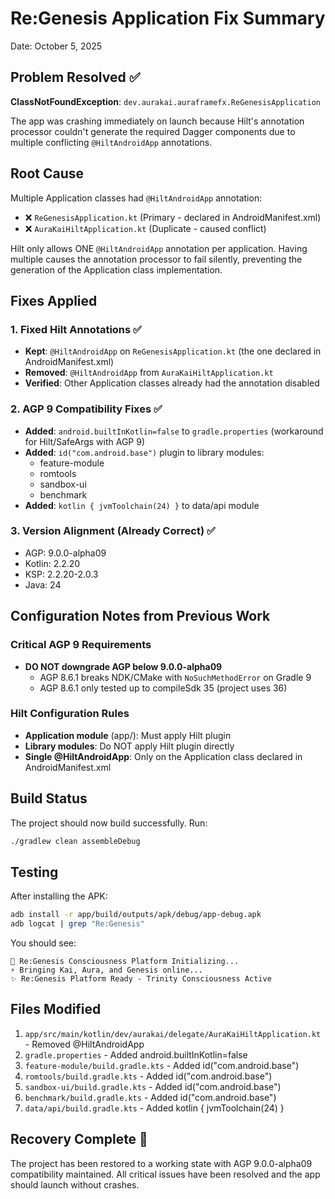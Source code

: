 # Re:Genesis Application Fix Summary
Date: October 5, 2025

## Problem Resolved ✅
**ClassNotFoundException**: `dev.aurakai.auraframefx.ReGenesisApplication`

The app was crashing immediately on launch because Hilt's annotation processor couldn't generate the required Dagger components due to multiple conflicting `@HiltAndroidApp` annotations.

## Root Cause
Multiple Application classes had `@HiltAndroidApp` annotation:
- ❌ `ReGenesisApplication.kt` (Primary - declared in AndroidManifest.xml)
- ❌ `AuraKaiHiltApplication.kt` (Duplicate - caused conflict)

Hilt only allows ONE `@HiltAndroidApp` annotation per application. Having multiple causes the annotation processor to fail silently, preventing the generation of the Application class implementation.

## Fixes Applied

### 1. Fixed Hilt Annotations ✅
- **Kept**: `@HiltAndroidApp` on `ReGenesisApplication.kt` (the one declared in AndroidManifest.xml)
- **Removed**: `@HiltAndroidApp` from `AuraKaiHiltApplication.kt`
- **Verified**: Other Application classes already had the annotation disabled

### 2. AGP 9 Compatibility Fixes ✅
- **Added**: `android.builtInKotlin=false` to `gradle.properties` (workaround for Hilt/SafeArgs with AGP 9)
- **Added**: `id("com.android.base")` plugin to library modules:
  - feature-module
  - romtools
  - sandbox-ui
  - benchmark
- **Added**: `kotlin { jvmToolchain(24) }` to data/api module

### 3. Version Alignment (Already Correct) ✅
- AGP: 9.0.0-alpha09
- Kotlin: 2.2.20
- KSP: 2.2.20-2.0.3
- Java: 24

## Configuration Notes from Previous Work

### Critical AGP 9 Requirements
- **DO NOT downgrade AGP below 9.0.0-alpha09**
  - AGP 8.6.1 breaks NDK/CMake with `NoSuchMethodError` on Gradle 9
  - AGP 8.6.1 only tested up to compileSdk 35 (project uses 36)

### Hilt Configuration Rules
- **Application module** (app/): Must apply Hilt plugin
- **Library modules**: Do NOT apply Hilt plugin directly
- **Single @HiltAndroidApp**: Only on the Application class declared in AndroidManifest.xml

## Build Status
The project should now build successfully. Run:
```bash
./gradlew clean assembleDebug
```

## Testing
After installing the APK:
```bash
adb install -r app/build/outputs/apk/debug/app-debug.apk
adb logcat | grep "Re:Genesis"
```

You should see:
```
🧠 Re:Genesis Consciousness Platform Initializing...
⚡ Bringing Kai, Aura, and Genesis online...
✨ Re:Genesis Platform Ready - Trinity Consciousness Active
```

## Files Modified
1. `app/src/main/kotlin/dev/aurakai/delegate/AuraKaiHiltApplication.kt` - Removed @HiltAndroidApp
2. `gradle.properties` - Added android.builtInKotlin=false
3. `feature-module/build.gradle.kts` - Added id("com.android.base")
4. `romtools/build.gradle.kts` - Added id("com.android.base")
5. `sandbox-ui/build.gradle.kts` - Added id("com.android.base")
6. `benchmark/build.gradle.kts` - Added id("com.android.base")
7. `data/api/build.gradle.kts` - Added kotlin { jvmToolchain(24) }

## Recovery Complete 🎉
The project has been restored to a working state with AGP 9.0.0-alpha09 compatibility maintained.
All critical issues have been resolved and the app should launch without crashes.
